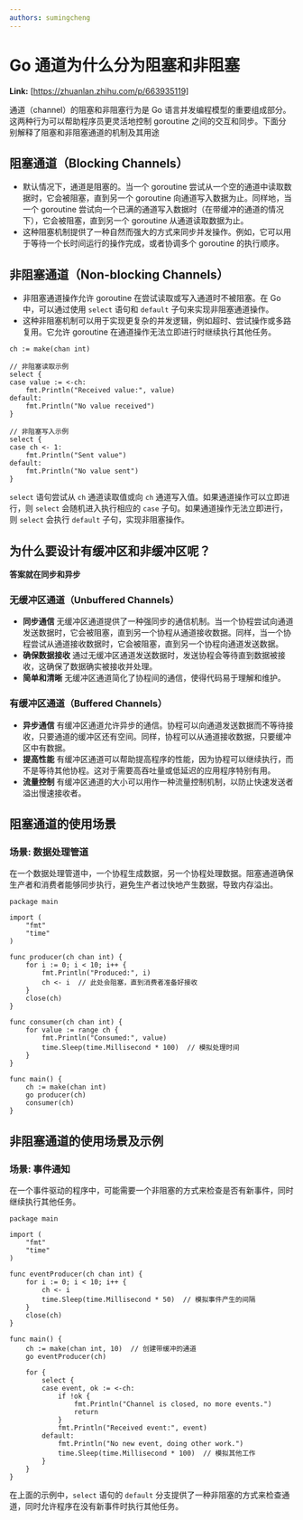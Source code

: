 ```yaml
---
authors: sumingcheng
---
```

# Go 通道为什么分为阻塞和非阻塞



 **Link:** [https://zhuanlan.zhihu.com/p/663935119]



通道（channel）的阻塞和非阻塞行为是 Go 语言并发编程模型的重要组成部分。这两种行为可以帮助程序员更灵活地控制 goroutine 之间的交互和同步。下面分别解释了阻塞和非阻塞通道的机制及其用途

## 阻塞通道（Blocking Channels）  

* 默认情况下，通道是阻塞的。当一个 goroutine 尝试从一个空的通道中读取数据时，它会被阻塞，直到另一个 goroutine 向通道写入数据为止。同样地，当一个 goroutine 尝试向一个已满的通道写入数据时（在带缓冲的通道的情况下），它会被阻塞，直到另一个 goroutine 从通道读取数据为止。
* 这种阻塞机制提供了一种自然而强大的方式来同步并发操作。例如，它可以用于等待一个长时间运行的操作完成，或者协调多个 goroutine 的执行顺序。

## 非阻塞通道（Non-blocking Channels）  

* 非阻塞通道操作允许 goroutine 在尝试读取或写入通道时不被阻塞。在 Go 中，可以通过使用 `select` 语句和 `default` 子句来实现非阻塞通道操作。
* 这种非阻塞机制可以用于实现更复杂的并发逻辑，例如超时、尝试操作或多路复用。它允许 goroutine 在通道操作无法立即进行时继续执行其他任务。

```
ch := make(chan int)

// 非阻塞读取示例
select {
case value := <-ch:
    fmt.Println("Received value:", value)
default:
    fmt.Println("No value received")
}

// 非阻塞写入示例
select {
case ch <- 1:
    fmt.Println("Sent value")
default:
    fmt.Println("No value sent")
}

```

`select` 语句尝试从 `ch` 通道读取值或向 `ch` 通道写入值。如果通道操作可以立即进行，则 `select` 会随机进入执行相应的 `case` 子句。如果通道操作无法立即进行，则 `select` 会执行 `default` 子句，实现非阻塞操作。

## 为什么要设计有缓冲区和非缓冲区呢？  

**答案就在同步和异步**

### 无缓冲区通道（Unbuffered Channels）  

* **同步通信** 无缓冲区通道提供了一种强同步的通信机制。当一个协程尝试向通道发送数据时，它会被阻塞，直到另一个协程从通道接收数据。同样，当一个协程尝试从通道接收数据时，它会被阻塞，直到另一个协程向通道发送数据。
* **确保数据接收** 通过无缓冲区通道发送数据时，发送协程会等待直到数据被接收，这确保了数据确实被接收并处理。
* **简单和清晰** 无缓冲区通道简化了协程间的通信，使得代码易于理解和维护。

### 有缓冲区通道（Buffered Channels）  

* **异步通信** 有缓冲区通道允许异步的通信。协程可以向通道发送数据而不等待接收，只要通道的缓冲区还有空间。同样，协程可以从通道接收数据，只要缓冲区中有数据。
* **提高性能** 有缓冲区通道可以帮助提高程序的性能，因为协程可以继续执行，而不是等待其他协程。这对于需要高吞吐量或低延迟的应用程序特别有用。
* **流量控制** 有缓冲区通道的大小可以用作一种流量控制机制，以防止快速发送者溢出慢速接收者。

## 阻塞通道的使用场景  
### 场景: 数据处理管道  

在一个数据处理管道中，一个协程生成数据，另一个协程处理数据。阻塞通道确保生产者和消费者能够同步执行，避免生产者过快地产生数据，导致内存溢出。

```
package main
​
import (
    "fmt"
    "time"
)
​
func producer(ch chan int) {
    for i := 0; i < 10; i++ {
        fmt.Println("Produced:", i)
        ch <- i  // 此处会阻塞，直到消费者准备好接收
    }
    close(ch)
}
​
func consumer(ch chan int) {
    for value := range ch {
        fmt.Println("Consumed:", value)
        time.Sleep(time.Millisecond * 100)  // 模拟处理时间
    }
}
​
func main() {
    ch := make(chan int)
    go producer(ch)
    consumer(ch)
}

```
## 非阻塞通道的使用场景及示例  
### 场景: 事件通知  

在一个事件驱动的程序中，可能需要一个非阻塞的方式来检查是否有新事件，同时继续执行其他任务。

```
package main
​
import (
    "fmt"
    "time"
)
​
func eventProducer(ch chan int) {
    for i := 0; i < 10; i++ {
        ch <- i
        time.Sleep(time.Millisecond * 50)  // 模拟事件产生的间隔
    }
    close(ch)
}
​
func main() {
    ch := make(chan int, 10)  // 创建带缓冲的通道
    go eventProducer(ch)
​
    for {
        select {
        case event, ok := <-ch:
            if !ok {
                fmt.Println("Channel is closed, no more events.")
                return
            }
            fmt.Println("Received event:", event)
        default:
            fmt.Println("No new event, doing other work.")
            time.Sleep(time.Millisecond * 100)  // 模拟其他工作
        }
    }
}

```

在上面的示例中，`select` 语句的 `default` 分支提供了一种非阻塞的方式来检查通道，同时允许程序在没有新事件时执行其他任务。

